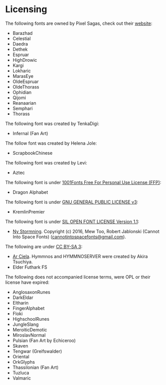 # Licensing

The following fonts are owned by Pixel Sagas, check out their [website](http://www.pixelsagas.com/):

- Barazhad
- Celestial
- Daedra
- Dethek
- Espruar
- HighDrowic
- Kargi
- Lokharic
- MarasEye
- OldeEspruar
- OldeThorass
- Ophidian
- Qijomi
- Reanaarian
- Semphari
- Thorass

The following font was created by TenkaDigi:

- Infernal (Fan Art)

The follow font was created by Helena Jole:

- ScrapbookChinese

The following font was created by Levi:

- Aztec

The following font is under [1001Fonts Free For Personal Use License (FFP)](https://www.1001fonts.com/licenses/ffp.html):

- Dragon Alphabet

The following font is under [GNU GENERAL PUBLIC LICENSE v3](https://www.gnu.org/licenses/gpl-3.0.en.html):

- KremlinPremier

The following font is under [SIL OPEN FONT LICENSE Version 1.1](https://scripts.sil.org/cms/scripts/page.php?item_id=OFL_web):

- [Ny Stormning](https://www.fontspace.com/ny-stormning-font-f23289). Copyright (c) 2016, Mew Too, Robert Jablonski (Cannot Into Space Fonts) (cannotintospacefonts@gmail.com).

The following are under [CC BY-SA 3](https://creativecommons.org/licenses/by-sa/3.0/):

- [Ar Ciela](http://hymmnoserver.uguu.ca/). Hymmnos and HYMMNOSERVER were created by Akira Tsuchiya.
- Elder Futhark FS

The following does not accompanied license terms, were OPL or their license have expired:

- AnglosaxonRunes
- DarkEldar
- Eltharin
- FingerAlphabet
- Floki
- HighschoolRunes
- JungleSlang
- MeroiticDemotic
- MiroslavNormal
- Pulsian (Fan Art by Echiceroo)
- Skaven
- Tengwar (Greifswalder)
- Oriental
- OrkGlyphs
- Thassilonian (Fan Art)
- Tuzluca
- Valmaric
